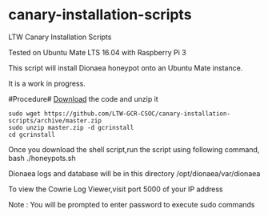 # canary-installation-scripts
LTW Canary Installation Scripts

Tested on Ubuntu Mate LTS 16.04 with Raspberry Pi 3

This script will install Dionaea honeypot onto an Ubuntu Mate instance.

It is a work in progress.

#Procedure#
[Download](https://github.com/LTW-GCR-CSOC/canary-installation-scripts/archive/master.zip) the code and unzip it 
```
sudo wget https://github.com/LTW-GCR-CSOC/canary-installation-scripts/archive/master.zip   
sudo unzip master.zip -d gcrinstall   
cd gcrinstall   
```

Once you download the shell script,run the script using following command,
      bash ./honeypots.sh
      
Dionaea logs and database will be in this directory /opt/dionaea/var/dionaea
      
To view the Cowrie Log Viewer,visit port 5000 of your IP address

Note : You will be prompted to enter password to execute sudo commands

